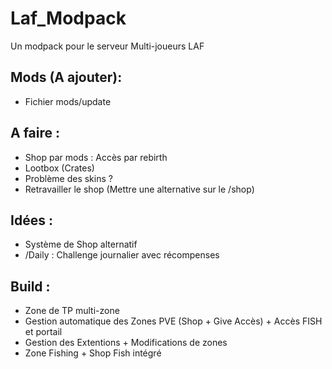 # Laf_Modpack
Un modpack pour le serveur Multi-joueurs LAF


## Mods (A ajouter):
- Fichier mods/update


## A faire :
- Shop par mods : Accès par rebirth
- Lootbox (Crates)
- Problème des skins ?
- Retravailler le shop (Mettre une alternative sur le /shop)

## Idées :
- Système de Shop alternatif
- /Daily : Challenge journalier avec récompenses

## Build :
- Zone de TP multi-zone
- Gestion automatique des Zones PVE (Shop + Give Accès) + Accès FISH et portail
- Gestion des Extentions + Modifications de zones
- Zone Fishing + Shop Fish intégré